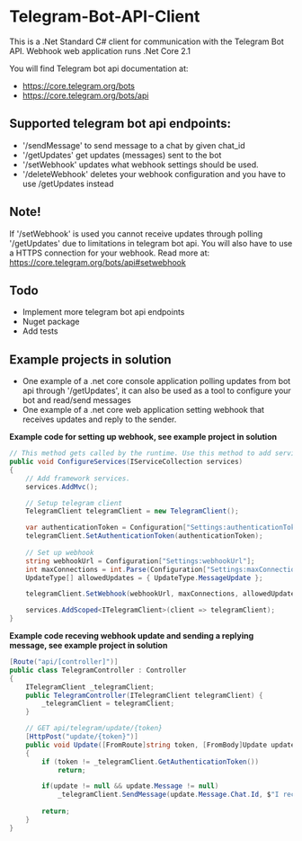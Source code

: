 # Telegram-Bot-API-Client
This is a .Net Standard C# client for communication with the Telegram Bot API.
Webhook web application runs .Net Core 2.1

You will find Telegram bot api documentation at:
* https://core.telegram.org/bots
* https://core.telegram.org/bots/api

## Supported telegram bot api endpoints:
* '/sendMessage' to send message to a chat by given chat_id
* '/getUpdates' get updates (messages) sent to the bot
* '/setWebhook' updates what webhook settings should be used.
* '/deleteWebhook' deletes your webhook configuration and you have to use /getUpdates instead

## Note!
If '/setWebhook' is used you cannot receive updates through polling '/getUpdates' due to limitations in telegram bot api. You will also have to use a HTTPS connection for your webhook.
Read more at: https://core.telegram.org/bots/api#setwebhook

## Todo
* Implement more telegram bot api endpoints
* Nuget package
* Add tests

## Example projects in solution
* One example of a .net core console application polling updates from bot api through '/getUpdates', it can also be used as a tool to configure your bot and read/send messages
* One example of a .net core web application setting webhook that receives updates and reply to the sender.

**Example code for setting up webhook, see example project in solution**
```cs
// This method gets called by the runtime. Use this method to add services to the container.
public void ConfigureServices(IServiceCollection services)
{
    // Add framework services.
    services.AddMvc();

    // Setup telegram client
    TelegramClient telegramClient = new TelegramClient();

    var authenticationToken = Configuration["Settings:authenticationToken"];
    telegramClient.SetAuthenticationToken(authenticationToken);
            
    // Set up webhook
    string webhookUrl = Configuration["Settings:webhookUrl"];
    int maxConnections = int.Parse(Configuration["Settings:maxConnections"]);
    UpdateType[] allowedUpdates = { UpdateType.MessageUpdate };

    telegramClient.SetWebhook(webhookUrl, maxConnections, allowedUpdates);

    services.AddScoped<ITelegramClient>(client => telegramClient);
}
```

**Example code receving webhook update and sending a replying message, see example project in solution**
```cs
[Route("api/[controller]")]
public class TelegramController : Controller
{
    ITelegramClient _telegramClient;
    public TelegramController(ITelegramClient telegramClient) {
        _telegramClient = telegramClient;
    }

    // GET api/telegram/update/{token}
    [HttpPost("update/{token}")]
    public void Update([FromRoute]string token, [FromBody]Update update)
    {
        if (token != _telegramClient.GetAuthenticationToken())
            return;

        if(update != null && update.Message != null)
            _telegramClient.SendMessage(update.Message.Chat.Id, $"I received your message: \"{update.Message.Text}\"");
            
        return;
    }
}
```

